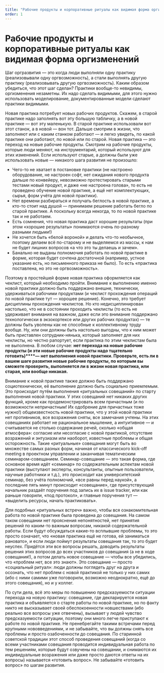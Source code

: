 ```yaml
---
title: "Рабочие продукты и корпоративные ритуалы как видимая форма оргизменений"
order: 1
---
```


# Рабочие продукты и корпоративные ритуалы как видимая форма оргизменений

Шаг оргразвития — это когда люди выполняли одну практику (реализовывали одну оргвозможность), а стали выполнять другую практику (реализовывать другую оргвозможность). Каким образом убедиться, что этот шаг сделан? Практики вообще-то невидимы, оргизменения незаметны. Их надо сделать видимыми, для этого нужно использовать моделирование, документированные модели сделают практики видимыми.

Новая практика потребует новых рабочих продуктов. Скажем, в старой практике надо заполнять вот эту большую табличку, а в новой практике — вот эту маленькую. В старой практике использовали вот этот станок, а в новой — вон тот. Дальше смотрим в жизни, что заполняют или с каким станком работают — и легко увидеть, по какой практике они работают, по новой или по старой. Новая практика — это переход на новые рабочие продукты. Смотрим на рабочие продукты, которые люди меняют, на инструментарий, который используют для этих изменений. Если используют старые, а должны были уже использовать новые — никакого шага развития не произошло:

* Чего-то не хватает в постановке практики (не настроено оборудование, не настроен софт, нет ожидания нового продукта дальше по конвейеру, невозможно протестировать старыми тестами новый продукт, и даже «не настроена голова», то есть не проведено обучение новой практике, а ещё нет комплектующих, сырья, форм учёта для новой практики).
* Нет времени разбираться и получать беглость в новой практике, а кто-то стоит над душой — принимаем решение работать бегло по старой практике. А поскольку всегда некогда, то по новой практике так и не работаем.
* Есть сомнения, что новая практика даст хорошие результаты (при этом «хорошие результаты» понимаются очень по-разному разными людьми!)
* Не хочется быть «белой вороной» и делать что-то необычное, поэтому делаем всё по-старому и не выделяемся из массы, к нам не будет лишних вопросов «а что это ты делаешь и зачем».
* Банально не выданы полномочия работать по новой практике в форме, которая будет сочтена достаточной (например, устное указание есть, но письменного приказа не было). То есть «практика поставлена, но это не оргвозможность».

Поэтому в простейшей форме новая практика оформляется как чеклист, который необходимо пройти. Внимание к выполнению именно новой практики должно быть поддержано внешне, технически, удерживаться рабочими продуктами (и чеклист прохождения операций по новой практике тут — хорошее решение). Конечно, это требует дисциплины прохождения чеклистов. Но кто недисциплинирован настолько, что не в состоянии проходить чеклисты (то есть не удерживает внимания на важном, даже если это внимание поддержано технологически в экзокортексе или других рабочих продуктах) — те должны быть уволены как не способные к коллективному труду вообще. Ну, или они должны быть настолько выгодны, что к ним может быть приставлен сотрудник-нянька, который заполняет для них чеклисты, но честно рапортует, если практика по этим чеклистам была не выполнена. В любом случае: **нет перехода на новые рабочие продукты (и эти новые рабочие продукты надо тщательно готовить)****—** **нет выполнения новой практики. Проверьте, есть ли в вашем шаге развития новые рабочие продукты, по которым вы сможете проверить, выполняется ли в жизни новая практика, или старая, или вообще никакая.**

Внимание к новой практике также должно быть поддержано социотехнически, её выполнение должно быть социально приемлемым. Это происходит путём выполнения «ритуальных совещаний» по старту выполнения новой практики. У этих совещаний нет никаких других функций, кроме как продемонстрировать всем причастным (и по возможности непричастным! Их одобрение для причастных тоже нужно!) общеизвестность новой практики, что у этой новой практики нет противников, все возражения сняты, все замечания учтены. На этих совещаниях работает не рациональное мышление, а интуитивное — и считывается не столько содержание речей, сколько «общая атмосфера»: согласие или несогласие с новой практикой, отсутствие возражений и энтузиазм или наоборот, известные проблемы и общая осторожность. Такие «ритуальные» совещания могут быть во множестве самых разных форм, начиная от классического kick-off meeting в проектном управлении и заканчивая тематическим семинаром-совещанием. Семинар-совещание — это такая форма, где основное время идёт «семинар» по содержательным аспектам новой практики (выступают эксперты, консультанты, опытные пользователи, научные работники и т.д.), это происходит как университетский семинар, без учёта полномочий, «все равны перед наукой», а последние пять минут происходит «совещание», где присутствующий начальник раздаёт поручения под запись их в issue tracker, или как раньше говорили, «под протокол», и главные поручения тут — «выделить ресурсы, начать практиковать».

Для подобных «ритуальных встреч» важно, чтобы вся ознакомительная работа по новой практике была проведена до совещания. На самом таком совещании нет прояснения непонятностей, нет принятия решений по каким-то важным вопросам, никакой содержательной работы. Если будут обсуждаться какие-то всплывшие проблемы, то это просто означает, что «новая практика ещё не готова, ей заниматься рановато», и если люди поймут результаты совещания так, то это будет неуспех. Придётся эти все вопросы решать, доводить результаты решения этих вопросов до всех участников до совещания (а не в ходе совещания!), а потом делать новое совещание — чтобы все убедились, что «проблем нет, все это знают». Это совещание — просто «социальный ритуал»: люди должны поглядеть друг на друга и осознать, что нет проблем с новой практикой не только у них самих (ибо с ними самими уже поговорили, возможно неоднократно, ещё до этого совещания), но и у коллег.

По сути дела, всё это меры по повышению предсказуемости ситуации перехода на новую практику: совещание, где декларируется новая практика и объявляется о старте работы по новой практике, но по факту никто не высказывает своей обеспокоенности новшествами (ибо реально все вопросы уже отвечены), вызывает у людей чувство предсказуемости ситуации, поэтому они много легче приступают к работе по новой практике. Не пренебрегайте такими встречами перед крупными нововведениями, и не забывайте, что вы должны снять все проблемы и просто озабоченности до совещания. По старинной советской традиции этот способ проведения совещаний (когда со всеми участниками совещания проводится индивидуальная работа по тем решениям, которые будут озвучены на совещании, и снимаются их индивидуальные возражения или даже просто даются ответы на их вопросы) называется «готовить вопрос». Не забывайте «готовить вопрос» по шагам развития.